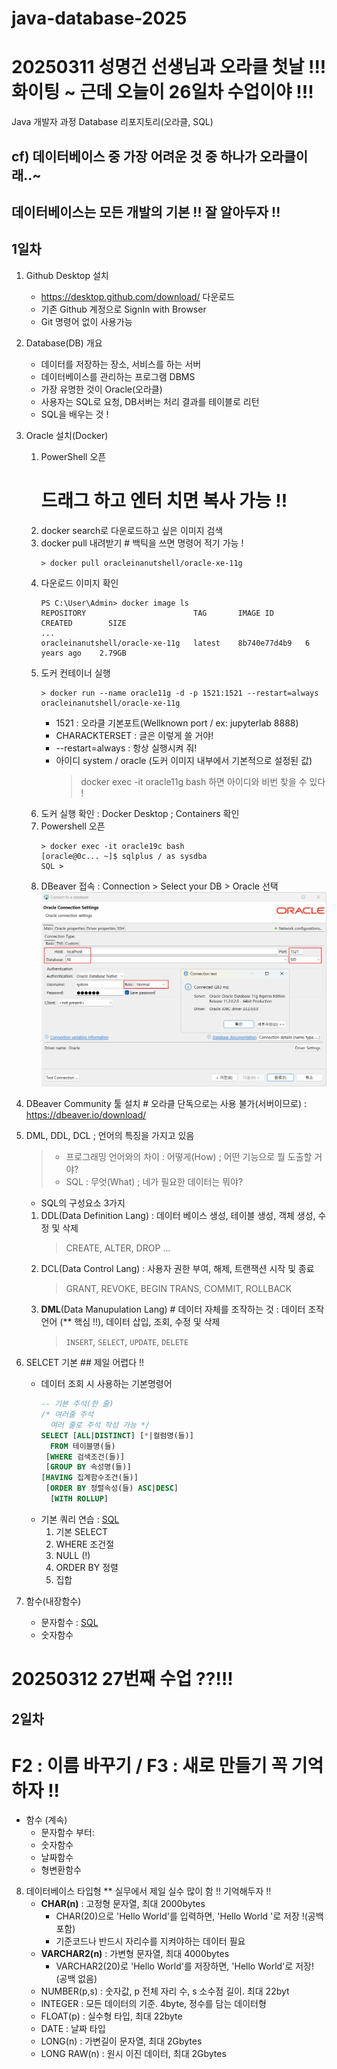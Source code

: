 # java-database-2025
# 20250311 성명건 선생님과 오라클 첫날 !!! 화이팅 ~ 근데 오늘이 26일차 수업이야 !!!
Java 개발자 과정 Database 리포지토리(오라클, SQL)

## cf) 데이터베이스 중 가장 어려운 것 중 하나가 오라클이래..~
  ## 데이터베이스는 모든 개발의 기본 !! 잘 알아두자 !!
## 1일차
1. Github Desktop 설치
    - https://desktop.github.com/download/ 다운로드
    - 기존 Github 계정으로 SignIn with Browser
    - Git 명령어 없이 사용가능

2. Database(DB) 개요
    - 데이터를 저장하는 장소, 서비스를 하는 서버
    - 데이터베이스를 관리하는 프로그램 DBMS
    - 가장 유명한 것이 Oracle(오라클)
    - 사용자는 SQL로 요청, DB서버는 처리 결과를 테이블로 리턴
    - SQL을 배우는 것 !

3. Oracle 설치(Docker)
    1) PowerShell 오픈
       # 드래그 하고 엔터 치면 복사 가능 !!
    2) docker search로 다운로드하고 싶은 이미지 검색
    3) docker pull 내려받기  # 백틱을 쓰면 명령어 적기 가능 !
        ```shell
        > docker pull oracleinanutshell/oracle-xe-11g
        ```
    4) 다운로드 이미지 확인
        ```shell
        PS C:\User\Admin> docker image ls
        REPOSITORY                        TAG       IMAGE ID       CREATED        SIZE
        ...
        oracleinanutshell/oracle-xe-11g   latest    8b740e77d4b9   6 years ago    2.79GB
    5) 도커 컨테이너 실행
        ```shell
        > docker run --name oracle11g -d -p 1521:1521 --restart=always oracleinanutshell/oracle-xe-11g
        ```
         - 1521 : 오라클 기본포트(Wellknown port / ex: jupyterlab 8888)
         - CHARACKTERSET : 글은 이렇게 쓸 거야!
         - --restart=always : 항상 실행시켜 줘!
         - 아이디 system / oracle (도커 이미지 내부에서 기본적으로 설정된 값)
           > docker exec -it oracle11g bash 하면 아이디와 비번 찾을 수 있다 !
    6) 도커 실행 확인
        : Docker Desktop ; Containers 확인
    7) Powershell 오픈
        ```shell
        > docker exec -it oracle19c bash
        [oracle@0c... ~]$ sqlplus / as sysdba
        SQL >
        ```
    8) DBeaver 접속
        : Connection > Select your DB > Oracle 선택
        <img src="./image/db001.png" width="650">

4. DBeaver Community 툴 설치 # 오라클 단독으로는 사용 불가(서버이므로)
    : https://dbeaver.io/download/


5. DML, DDL, DCL
    ; 언어의 특징을 가지고 있음
      > - 프로그래밍 언어와의 차이 : 어떻게(How) ; 어떤 기능으로 뭘 도출할 거야?
      > - SQL : 무엇(What) ; 네가 필요한 데이터는 뭐야?
    - SQL의 구성요소 3가지
     1) DDL(Data Definition Lang)
        : 데이터 베이스 생성, 테이블 생성, 객체 생성, 수정 및 삭제
         > CREATE, ALTER, DROP ...
     2) DCL(Data Control Lang)
        : 사용자 권한 부여, 해제, 트랜잭션 시작 및 종료
         > GRANT, REVOKE, BEGIN TRANS, COMMIT, ROLLBACK
     3) **DML**(Data Manupulation Lang) # 데이터 자체를 조작하는 것
        : 데이터 조작 언어 (** 핵심 !!), 데이터 삽입, 조회, 수정 및 삭제
         > `INSERT`, `SELECT`, `UPDATE`, `DELETE`

6. SELCET 기본  ## 제일 어렵다 !!
    - 데이터 조회 시 사용하는 기본명령어
        ```sql
        -- 기본 주석(한 줄)
        /* 여러줄 주석
          여러 줄로 주석 작성 가능 */
        SELECT [ALL|DISTINCT] [*|컬럼명(들)]
          FROM 테이블명(들)
         [WHERE 검색조건(들)]
         [GROUP BY 속성명(들)]
        [HAVING 집계함수조건(들)]
         [ORDER BY 정렬속성(들) ASC|DESC]
          [WITH ROLLUP]
        ```
    - 기본 쿼리 연습 : [SQL](./day01/sql01_select기본.sql)
        1) 기본 SELECT
        2) WHERE 조건절
        3) NULL (!)
        4) ORDER BY 정렬
        5) 집합

7. 함수(내장함수)
    - 문자함수 : [SQL](./day01/sql02_함수.sql)
    - 숫자함수

# 20250312 27번째 수업 ??!!!
## 2일차
# F2 : 이름 바꾸기 / F3 : 새로 만들기 꼭 기억하자 !!
- 함수 (계속)
    - 문자함수 부터:
    - 숫자함수
    - 날짜함수
    - 형변환함수

8. 데이터베이스 타입형  ** 실무에서 제일 실수 많이 함 !! 기억해두자 !!
    - **CHAR(n)** : 고정형 문자열, 최대 2000bytes
        - CHAR(20)으로 'Hello World'를 입력하면, 'Hello World         '로 저장 !(공백 포함)
        - 기준코드나 반드시 자리수를 지켜야하는 데이터 필요
    - **VARCHAR2(n)** : 가변형 문자열, 최대 4000bytes
        - VARCHAR2(20)로 'Hello World'를 저장하면, 'Hello World'로 저장! (공백 없음)
    - NUMBER(p,s) : 숫자값, p 전체 자리 수, s 소수점 길이. 최대 22byt
    - INTEGER : 모든 데이터의 기준. 4byte, 정수를 담는 데이터형
    - FLOAT(p) : 실수형 타입, 최대 22byte
    - DATE : 날짜 타입
    - LONG(n) : 가변길이 문자열, 최대 2Gbytes
    - LONG RAW(n) : 원시 이진 데이터, 최대 2Gbytes

